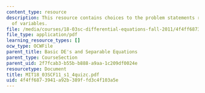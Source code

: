```yaml
---
content_type: resource
description: This resource contains choices to the problem statements related to separation
  of variables.
file: /media/courses/18-03sc-differential-equations-fall-2011/4f4ff6873941a92b389ffd3c4f103a5e_MIT18_03SCF11_s1_4quizc.pdf
file_type: application/pdf
learning_resource_types: []
ocw_type: OCWFile
parent_title: Basic DE's and Separable Equations
parent_type: CourseSection
parent_uid: 2f7fcab3-b55b-b888-a9aa-1c209df0024e
resourcetype: Document
title: MIT18_03SCF11_s1_4quizc.pdf
uid: 4f4ff687-3941-a92b-389f-fd3c4f103a5e
---
```

